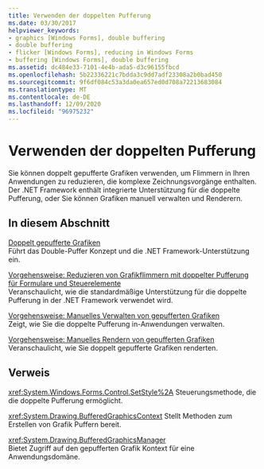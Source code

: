 ```yaml
---
title: Verwenden der doppelten Pufferung
ms.date: 03/30/2017
helpviewer_keywords:
- graphics [Windows Forms], double buffering
- double buffering
- flicker [Windows Forms], reducing in Windows Forms
- buffering [Windows Forms], double buffering
ms.assetid: dc484e33-7101-4e4b-ada5-d3c96155fbcd
ms.openlocfilehash: 5b22336221c7bdda3c9dd7adf23308a2b0bad450
ms.sourcegitcommit: 9f6df084c53a3da0ea657ed0d708a72213683084
ms.translationtype: MT
ms.contentlocale: de-DE
ms.lasthandoff: 12/09/2020
ms.locfileid: "96975232"
---
```

# <a name="using-double-buffering"></a>Verwenden der doppelten Pufferung
Sie können doppelt gepufferte Grafiken verwenden, um Flimmern in Ihren Anwendungen zu reduzieren, die komplexe Zeichnungsvorgänge enthalten. Der .NET Framework enthält integrierte Unterstützung für die doppelte Pufferung, oder Sie können Grafiken manuell verwalten und Renderern.  
  
## <a name="in-this-section"></a>In diesem Abschnitt  
 [Doppelt gepufferte Grafiken](double-buffered-graphics.md)  
 Führt das Double-Puffer Konzept und die .NET Framework-Unterstützung ein.  
  
 [Vorgehensweise: Reduzieren von Grafikflimmern mit doppelter Pufferung für Formulare und Steuerelemente](how-to-reduce-graphics-flicker-with-double-buffering-for-forms-and-controls.md)  
 Veranschaulicht, wie die standardmäßige Unterstützung für die doppelte Pufferung in der .NET Framework verwendet wird.  
  
 [Vorgehensweise: Manuelles Verwalten von gepufferten Grafiken](how-to-manually-manage-buffered-graphics.md)  
 Zeigt, wie Sie die doppelte Pufferung in-Anwendungen verwalten.  
  
 [Vorgehensweise: Manuelles Rendern von gepufferten Grafiken](how-to-manually-render-buffered-graphics.md)  
 Veranschaulicht, wie Sie doppelt gepufferte Grafiken renderten.  
  
## <a name="reference"></a>Verweis  
 <xref:System.Windows.Forms.Control.SetStyle%2A> Steuerungsmethode, die die doppelte Pufferung ermöglicht.  
  
 <xref:System.Drawing.BufferedGraphicsContext> Stellt Methoden zum Erstellen von Grafik Puffern bereit.  
  
 <xref:System.Drawing.BufferedGraphicsManager>  
 Bietet Zugriff auf den gepufferten Grafik Kontext für eine Anwendungsdomäne.
